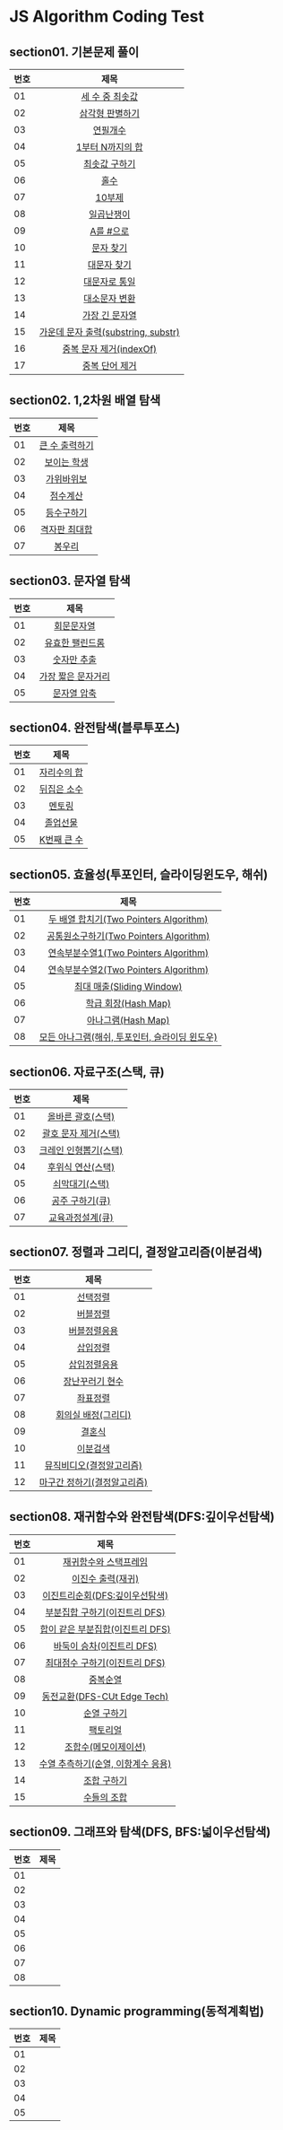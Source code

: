 # JS Algorithm Coding Test

## section01. 기본문제 풀이

| 번호 |                          제목                          | 
| ---- | :----------------------------------------------------: |  
| 01   |           [세 수 중 최솟값](section01/01.js)           |     
| 02   |           [삼각형 판별하기](section01/02.js)           |     
| 03   |              [연필개수](section01/03.js)               |     
| 04   |          [1부터 N까지의 합](section01/04.js)           |    
| 05   |            [최솟값 구하기](section01/05.js)            |     
| 06   |                [홀수](section01/06.js)                 |     
| 07   |               [10부제](section01/07.js)                |     
| 08   |             [일곱난쟁이](section01/08.js)              |     
| 09   |              [A를 #으로](section01/09.js)              |     
| 10   |              [문자 찾기](section01/10.js)              |     
| 11   |             [대문자 찾기](section01/11.js)             |     
| 12   |            [대문자로 통일](section01/12.js)            |     
| 13   |            [대소문자 변환](section01/13.js)            |     
| 14   |           [가장 긴 문자열](section01/14.js)            |     
| 15   | [가운데 문자 출력(substring, substr)](section01/15.js) |     
| 16   |       [중복 문자 제거(indexOf)](section01/16.js)       |     
| 17   |           [중복 단어 제거](section01/17.js)            |     

## section02. 1,2차원 배열 탐색

| 번호 |               제목                |  
| ---- | :-------------------------------: |  
| 01   | [큰 수 출력하기](section02/01.js) |   
| 02   |  [보이는 학생](section02/02.js)   |  
| 03   |   [가위바위보](section02/03.js)   |  
| 04   |    [점수계산](section02/04.js)    |   
| 05   |   [등수구하기](section02/05.js)   |    
| 06   | [격자판 최대합](section02/06.js)  |    
| 07   |     [봉우리](section02/07.js)     |    

## section03. 문자열 탐색

| 번호 |                 제목                  |      
| ---- | :-----------------------------------: |   
| 01   |     [회문문자열](section03/01.js)     |     
| 02   |  [유효한 팰린드롬](section03/02.js)   |    
| 03   |    [숫자만 추출](section03/03.js)     |     
| 04   | [가장 짧은 문자거리](section03/04.js) |     
| 05   |    [문자열 압축](section03/05.js)     |     

## section04. 완전탐색(블루투포스)

| 번호 |              제목              |    
| ---- | :----------------------------: |   
| 01   | [자리수의 합](section04/01.js) |     
| 02   | [뒤집은 소수](section04/02.js) |     
| 03   |   [멘토링](section04/03.js)    |    
| 04   |  [졸업선물](section04/04.js)   |     
| 05   | [K번째 큰 수](section04/05.js) |     

## section05. 효율성(투포인터, 슬라이딩윈도우, 해쉬)

| 번호 |                               제목                                |    
| ---- | :---------------------------------------------------------------: |  
| 01   |     [두 배열 합치기(Two Pointers Algorithm)](section05/01.js)     |     
| 02   |     [공통원소구하기(Two Pointers Algorithm)](section05/02.js)     |     
| 03   |     [연속부분수열1(Two Pointers Algorithm)](section05/03.js)      |     
| 04   |     [연속부분수열2(Two Pointers Algorithm)](section05/04.js)      |     
| 05   |           [최대 매출(Sliding Window)](section05/05.js)            |     
| 06   |              [학급 회장(Hash Map)](section05/06.js)               |     
| 07   |               [아나그램(Hash Map)](section05/07.js)               |     
| 08   | [모든 아나그램(해쉬, 투포인터, 슬라이딩 윈도우)](section05/08.js) |     

## section06. 자료구조(스택, 큐)

| 번호 |                   제목                   |     
| ---- | :--------------------------------------: |  
| 01   |   [올바른 괄호(스택)](section06/01.js)   |     
| 02   | [괄호 문자 제거(스택)](section06/02.js)  |     
| 03   | [크레인 인형뽑기(스택)](section06/03.js) |    
| 04   |   [후위식 연산(스택)](section06/04.js)   |     
| 05   |    [쇠막대기(스택)](section06/05.js)     |     
| 06   |    [공주 구하기(큐)](section06/06.js)    |     
| 07   |   [교육과정설계(큐)](section06/07.js)    |     

## section07. 정렬과 그리디, 결정알고리즘(이분검색)

| 번호 |                      제목                      |       
| ---- | :--------------------------------------------: |   
| 01   |          [선택정렬](section07/01.js)           |     
| 02   |          [버블정렬](section07/02.js)           |     
| 03   |        [버블정렬응용](section07/03.js)         |     
| 04   |          [삽입정렬](section07/04.js)           |     
| 05   |        [삽입정렬응용](section07/05.js)         |     
| 06   |       [장난꾸러기 현수](section07/06.js)       |     
| 07   |          [좌표정렬](section07/07.js)           |     
| 08   |     [회의실 배정(그리디)](section07/08.js)     |     
| 09   |           [결혼식](section07/09.js)            |     
| 10   |          [이분검색](section07/10.js)           |     
| 11   |  [뮤직비디오(결정알고리즘)](section07/11.js)   |     
| 12   | [마구간 정하기(결정알고리즘)](section07/12.js) |     

## section08. 재귀함수와 완전탐색(DFS:깊이우선탐색)

| 번호 |                         제목                          |        
| ---- | :---------------------------------------------------: |   
| 01   |       [재귀함수와 스택프레임](section08/01.js)        |     
| 02   |         [이진수 출력(재귀)](section08/02.js)          |     
| 03   |   [이진트리순회(DFS:깊이우선탐색)](section08/03.js)   |     
| 04   |   [부분집합 구하기(이진트리 DFS)](section08/04.js)    |     
| 05   |  [합이 같은 부분집합(이진트리 DFS)](section08/05.js)  |     
| 06   |     [바둑이 승차(이진트리 DFS)](section08/06.js)      |     
| 07   |   [최대점수 구하기(이진트리 DFS)](section08/07.js)    |    
| 08   |              [중복순열](section08/08.js)              |     
| 09   |    [동전교환(DFS-CUt Edge Tech)](section08/09.js)     |     
| 10   |            [순열 구하기](section08/10.js)             |     
| 11   |              [팩토리얼](section08/11.js)              |     
| 12   |        [조합수(메모이제이션)](section08/12.js)        |     
| 13   | [수열 추측하기(순열, 이항계수 응용)](section08/13.js) |     
| 14   |            [조합 구하기](section08/14.js)             |     
| 15   |            [수들의 조합](section08/15.js)             |     

## section09. 그래프와 탐색(DFS, BFS:넓이우선탐색)

| 번호 |        제목         |      
| ---- | :-----------------: |  
| 01   | [](section09/01.js) |    
| 02   | [](section09/02.js) |     
| 03   | [](section09/03.js) |     
| 04   | [](section09/04.js) |    
| 05   | [](section09/05.js) |     
| 06   | [](section09/06.js) |     
| 07   | [](section09/07.js) |     
| 08   | [](section09/08.js) |     

## section10. Dynamic programming(동적계획법)

| 번호 |        제목         |      
| ---- | :-----------------: |     
| 01   | [](section10/01.js) |     
| 02   | [](section10/02.js) |     
| 03   | [](section10/03.js) |     
| 04   | [](section10/04.js) |     
| 05   | [](section10/05.js) |     
